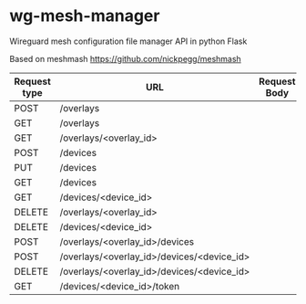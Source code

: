 # wg-mesh-manager
Wireguard mesh configuration file manager API in python Flask

Based on meshmash https://github.com/nickpegg/meshmash

| Request type | URL                                       |Request Body        |Response body
| -----------  | ------------------------------------------|--------------------|-------------------
| POST         | /overlays                                 |                    |
| GET          | /overlays                                 |                    |
| GET          | /overlays/<overlay_id>                    |                    |
| POST         | /devices                                  |                    |
| PUT          | /devices                                  |                    |
| GET          | /devices                                  |                    |
| GET          | /devices/<device_id>                      |                    |
| DELETE       | /overlays/<overlay_id>                    |                    |
| DELETE       | /devices/<device_id>                      |                    |
| POST         | /overlays/<overlay_id>/devices            |                    |
| POST         | /overlays/<overlay_id>/devices/<device_id>|                    |
| DELETE       | /overlays/<overlay_id>/devices/<device_id>|                    |
| GET          | /devices/<device_id>/token                |                    |
